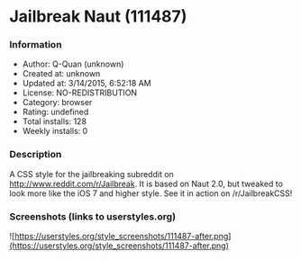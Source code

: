 # Jailbreak Naut (111487)

### Information
- Author: Q-Quan (unknown)
- Created at: unknown
- Updated at: 3/14/2015, 6:52:18 AM
- License: NO-REDISTRIBUTION
- Category: browser
- Rating: undefined
- Total installs: 128
- Weekly installs: 0


### Description
A CSS style for the jailbreaking subreddit on http://www.reddit.com/r/Jailbreak. It is based on Naut 2.0, but tweaked to look more like the iOS 7 and higher style. See it in action on /r/JailbreakCSS!


### Screenshots (links to userstyles.org)
![https://userstyles.org/style_screenshots/111487-after.png](https://userstyles.org/style_screenshots/111487-after.png)


